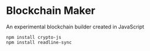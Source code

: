 # Blockchain Maker  
An experimental blockchain builder created in JavaScript

```
npm install crypto-js
npm install readline-sync
```
